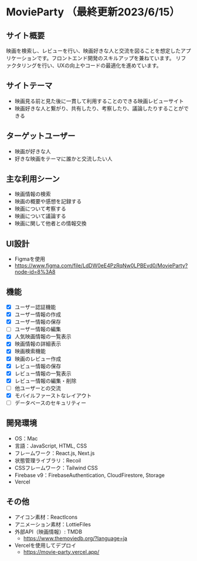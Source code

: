 # MovieParty （最終更新2023/6/15）

## サイト概要
映画を検索し、レビューを行い、映画好きな人と交流を図ることを想定したアプリケーションです。フロントエンド開発のスキルアップを兼ねています。
リファクタリングを行い、UXの向上やコードの最適化を進めています。

## サイトテーマ
- 映画見る前と見た後に一貫して利用することのできる映画レビューサイト
- 映画好きな人と繋がり、共有したり、考察したり、議論したりすることができる

## ターゲットユーザー
- 映画が好きな人
- 好きな映画をテーマに誰かと交流したい人

## 主な利用シーン
- 映画情報の検索
- 映画の概要や感想を記録する
- 映画について考察する
- 映画について議論する
- 映画に関して他者との情報交換

## UI設計
- Figmaを使用
- https://www.figma.com/file/LdDW0eE4PzRqNw0LPBEvd0/MovieParty?node-id=8%3A8

## 機能
- [x] ユーザー認証機能
- [x] ユーザー情報の作成
- [x] ユーザー情報の保存
- [ ] ユーザー情報の編集
- [x] 人気映画情報の一覧表示
- [x] 映画情報の詳細表示
- [x] 映画検索機能
- [x] 映画のレビュー作成
- [x] レビュー情報の保存
- [x] レビュー情報の一覧表示
- [x] レビュー情報の編集・削除
- [ ] 他ユーザーとの交流
- [x] モバイルファーストなレイアウト
- [ ] データベースのセキュリティー

## 開発環境
- OS：Mac
- 言語：JavaScript, HTML, CSS
- フレームワーク：React.js, Next.js
- 状態管理ライブラリ：Recoil
- CSSフレームワーク：Tailwind CSS
- Firebase v9：FirebaseAuthentication, CloudFirestore, Storage
- Vercel

## その他
- アイコン素材：ReactIcons
- アニメーション素材：LottieFiles
- 外部API（映画情報）: TMDB
  - https://www.themoviedb.org/?language=ja
- Vercelを使用してデプロイ
  - https://movie-party.vercel.app/

